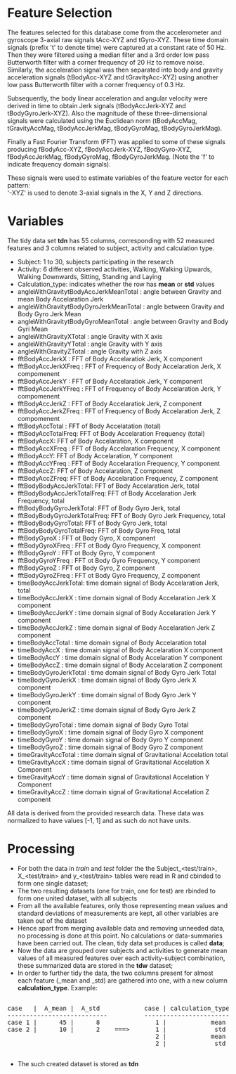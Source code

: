 Feature Selection 
=================

The features selected for this database come from the accelerometer and gyroscope 3-axial raw signals tAcc-XYZ and tGyro-XYZ. These time domain signals (prefix 't' to denote time) were captured at a constant rate of 50 Hz. Then they were filtered using a median filter and a 3rd order low pass Butterworth filter with a corner frequency of 20 Hz to remove noise. Similarly, the acceleration signal was then separated into body and gravity acceleration signals (tBodyAcc-XYZ and tGravityAcc-XYZ) using another low pass Butterworth filter with a corner frequency of 0.3 Hz. 

Subsequently, the body linear acceleration and angular velocity were derived in time to obtain Jerk signals (tBodyAccJerk-XYZ and tBodyGyroJerk-XYZ). Also the magnitude of these three-dimensional signals were calculated using the Euclidean norm (tBodyAccMag, tGravityAccMag, tBodyAccJerkMag, tBodyGyroMag, tBodyGyroJerkMag). 

Finally a Fast Fourier Transform (FFT) was applied to some of these signals producing fBodyAcc-XYZ, fBodyAccJerk-XYZ, fBodyGyro-XYZ, fBodyAccJerkMag, fBodyGyroMag, fBodyGyroJerkMag. (Note the 'f' to indicate frequency domain signals). 

These signals were used to estimate variables of the feature vector for each pattern:  
'-XYZ' is used to denote 3-axial signals in the X, Y and Z directions.

Variables
=========

The tidy data set **tdn** has 55 columns, corresponding with 52 measured features and 3 columns related to subject, activity and calculation type.

* Subject: 1 to 30, subjects participating in the research
* Activity: 6 different observed activities, Walking, Walking Upwards, Walking Downwards, Sitting, Standing and Laying
* Calculation_type: indicates whether the row has **mean** or **std** values
* angleWithGravitytBodyAccJerkMeanTotal : angle between Gravity and mean Body Accelaration Jerk
* angleWithGravitytBodyGyroJerkMeanTotal : angle between Gravity and Body Gyro Jerk Mean
* angleWithGravitytBodyGyroMeanTotal : angle between Gravity and Body Gyri Mean
* angleWithGravityXTotal : angle Gravity with X axis
* angleWithGravityYTotal : angle Gravity with Y axis
* angleWithGravityZTotal : angle Gravity with Z axis
* fftBodyAccJerkX : FFT of Body Accelaratiok Jerk, X component
* fftBodyAccJerkXFreq : FFT of Frequency of Body Accelaration Jerk, X compomenent
* fftBodyAccJerkY : FFT of Body Accelaratiok Jerk, Y component
* fftBodyAccJerkYFreq : FFT of Frequency of Body Accelaration Jerk, Y compomenent
* fftBodyAccJerkZ : FFT of Body Accelaratiok Jerk, Z component
* fftBodyAccJerkZFreq : FFT of Frequency of Body Accelaration Jerk, Z compomenent
* fftBodyAccTotal : FFT of Body Accelatation (total)
* fftBodyAccTotalFreq: FFT of Body Accelaration Frequency (total)
* fftBodyAccX: FFT of Body Accelaration, X component
* fftBodyAccXFreq : FFT of Body Accelaration Frequency, X component
* fftBodyAccY: FFT of Body Accelaration, Y component
* fftBodyAccYFreq : FFT of Body Accelaration Frequency, Y component
* fftBodyAccZ: FFT of Body Accelaration, Z component
* fftBodyAccZFreq: FFT of Body Accelaration Frequency,  Z component
* fftBodyBodyAccJerkTotal: FFT of Body Accelaration Jerk,  total
* fftBodyBodyAccJerkTotalFreq: FFT of Body Accelaration Jerk Frequency,  total
* fftBodyBodyGyroJerkTotal: FFT of Body Gyro Jerk,  total
* fftBodyBodyGyroJerkTotalFreq: FFT of Body Gyro Jerk Frequency, total
* fftBodyBodyGyroTotal: FFT of Body Gyro Jerk, total
* fftBodyBodyGyroTotalFreq: FFT of Body Gyro Freq, total
* fftBodyGyroX : FFT ot Body Gyro, X component
* fftBodyGyroXFreq : FFT ot Body Gyro Frequency, X component
* fftBodyGyroY : FFT ot Body Gyro, Y component
* fftBodyGyroYFreq : FFT ot Body Gyro Frequency, Y component
* fftBodyGyroZ : FFT ot Body Gyro, Z component
* fftBodyGyroZFreq : FFT ot Body Gyro Frequency, Z component
* timeBodyAccJerkTotal: time domain signal of Body Accelaration Jerk, total
* timeBodyAccJerkX : time domain signal of Body Accelaration Jerk X component
* timeBodyAccJerkY : time domain signal of Body Accelaration Jerk Y component
* timeBodyAccJerkZ : time domain signal of Body Accelaration Jerk Z component
* timeBodyAccTotal : time domain signal of Body Accelaration total
* timeBodyAccX : time domain signal of Body Accelaration X component
* timeBodyAccY : time domain signal of Body Accelaration Y component
* timeBodyAccZ : time domain signal of Body Accelaration Z component
* timeBodyGyroJerkTotal : time domain signal of Body Gyro Jerk Total
* timeBodyGyroJerkX : time domain signal of  Body Gyro Jerk X component
* timeBodyGyroJerkY : time domain signal of  Body Gyro Jerk Y component
* timeBodyGyroJerkZ : time domain signal of  Body Gyro Jerk Z component
* timeBodyGyroTotal : time domain signal of  Body Gyro Total
* timeBodyGyroX : time domain signal of Body Gyro X component
* timeBodyGyroY : time domain signal of Body Gyro Y component
* timeBodyGyroZ : time domain signal of Body Gyro Z component
* timeGravityAccTotal : time domain signal of Gravitational Accelation total
* timeGravityAccX : time domain signal of Gravitational Accelation X Component
* timeGravityAccY : time domain signal of Gravitational Accelation Y Component
* timeGravityAccZ : time domain signal of Gravitational Accelation Z component    

All data is derived from the provided research data. These data was normalized to have values [-1, 1] and as such do not have units.

Processing
==========

* For both the data in *train* and *test* folder the the Subject_<test/train>, X_<test/train> and y_<test/train> tables were read in R and cbinded to form one single dataset;
* The two resulting datasets (one for train, one for test) are rbinded to form one united dataset, with all subjects
* From all the available features, only those representing mean values and standard deviations of measurements are kept, all other variables are taken out of the dataset
* Hence apart from merging available data and removing unneeded data, no processing is done at this point. No calculations or data-summaries have been carried out. The clean, tidy data set produces is called **data**;
* Now the data are grouped over subjects and activities to generate mean values of all measured features over each activity-subject combination, these summarized data are stored in the **tdw** dataset;
* In order to further tidy the data, the two columns present for almost each feature (<feature>_mean and <feature>_std) are gathered into one, with a new column **calculation_type**. Example:
<pre>      
case   |  A_mean |  A_std            case | calculation_type |  A  
---------------------------          ------------------------------  
case 1 |      45 |      8               1 |            mean  | 45  
case 2 |      10 |      2    ===>       1 |             std  |  8  
                                        2 |            mean  | 10  
                                        2 |             std  |  2  

</pre>
* The such created dataset is stored as **tdn**





